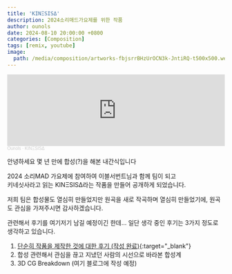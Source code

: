 ```yaml
---
title: 'KINΞSISΔ'
description: 2024소리매드가요제를 위한 작품
author: ounols
date: 2024-08-10 20:00:00 +0800
categories: [Composition]
tags: [remix, youtube]
image:
  path: /media/composition/artworks-fbjsrrBHzUrOCN3k-JntiRQ-t500x500.webp
---
```


<iframe width="100%" height="166" scrolling="no" frameborder="no" allow="autoplay" src="https://w.soundcloud.com/player/?url=https%3A//api.soundcloud.com/tracks/1894645608&color=%23ff5500&auto_play=false&hide_related=false&show_comments=true&show_user=true&show_reposts=false&show_teaser=true"></iframe><div style="font-size: 10px; color: #cccccc;line-break: anywhere;word-break: normal;overflow: hidden;white-space: nowrap;text-overflow: ellipsis; font-family: Interstate,Lucida Grande,Lucida Sans Unicode,Lucida Sans,Garuda,Verdana,Tahoma,sans-serif;font-weight: 100;"><a href="https://soundcloud.com/ounols" title="Ounols" target="_blank" style="color: #cccccc; text-decoration: none;">Ounols</a> · <a href="https://soundcloud.com/ounols/kinsisa" title="KINΞSISΔ" target="_blank" style="color: #cccccc; text-decoration: none;">KINΞSISΔ</a></div>

안녕하세요 몇 년 만에 합성(?)을 해본 내간식입니다

2024 소리MAD 가요제에 참여하여 이블서번트님과 함께 팀이 되고<br/>
키네싯사라고 읽는 KINΞSISΔ라는 작품을 만들어 공개하게 되었습니다.

저희 팀은 합성물도 열심히 만들었지만
원곡을 새로 작곡하며 열심히 만들었기에, 원곡도 관심을 가져주시면 감사하겠습니다.

관련해서 후기를 여기저기 남길 예정이긴 한데... 일단 생각 중인 후기는 3가지 정도로 생각하고 있습니다.
1. [단순히 작품을 제작한 것에 대한 후기 (작성 완료)](https://blog.naver.com/ounols/223783452623){:target="_blank"}
2. 합성 관련해서 관심을 끊고 지냈던 사람의 시선으로 바라본 합성계
3. 3D CG Breakdown (여기 블로그에 작성 예정)
